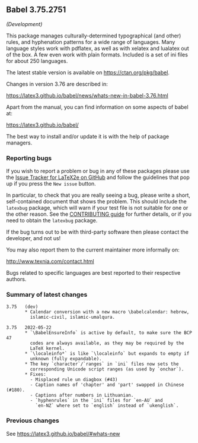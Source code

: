 ## Babel 3.75.2751

*(Development)*

This package manages culturally-determined typographical (and other)
rules, and hyphenation patterns for a wide range of languages. Many
language styles work with pdflatex, as well as with xelatex and
lualatex out of the box. A few even work with plain formats. Included
is a set of ini files for about 250 languages.

The latest stable version is available on <https://ctan.org/pkg/babel>.

Changes in version 3.76 are described in:

https://latex3.github.io/babel/news/whats-new-in-babel-3.76.html

Apart from the manual, you can find information on some aspects of babel at:

https://latex3.github.io/babel/

The best way to install and/or update it is with the help of package
managers.

### Reporting bugs

If you wish to report a problem or bug in any of these packages please
use the
[Issue Tracker for LaTeX2e on GitHub](https://github.com/latex3/babel/issues)
and follow the guidelines that pop up if you press the `New issue`
button.

In particular, to check that you are really seeing a bug, please write
a short, self-contained document that shows the problem. This should
include the `latexbug` package, which will warn if your test file is
not suitable for one or the other reason. See the
[CONTRIBUTING guide](https://github.com/latex3/latex2e/blob/master/CONTRIBUTING.md)
for further details, or if you need to obtain the `latexbug` package.

If the bug turns out to be with third-party software then please
contact the developer, and not us!

You may also report them to the current maintainer more informally on:

   http://www.texnia.com/contact.html

Bugs related to specific languages are best reported to their
respective authors.

### Summary of latest changes
```
3.75   (dev)
       * Calendar conversion with a new macro \babelcalendar: hebrew,
         islamic-civil, islamic-umalqura.

3.75   2022-05-22
       * `\BabelEnsureInfo` is active by default, to make sure the BCP 47
         codes are always available, as they may be required by the
         LaTeX kernel.
       * `\localeinfo*` is like `\localeinfo` but expands to empty if
         unknown (fully expandable).
       * The key `character`/`ranges` in `ini` files now sets the
         corresponding Unicode script ranges (as used by `onchar`).
       * Fixes:
         - Misplaced rule un diagbox (#43)
         - Caption names of 'chapter' and 'part' swapped in Chinese (#180).
         - Captions after numbers in Lithuanian.
         - `hyphenrules` in the `ini` files for `en-AU` and
           `en-NZ` where set to `english` instead of `ukenglish`.
```

### Previous changes

See https://latex3.github.io/babel/#whats-new
